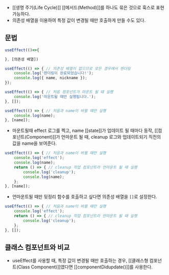 - [[생명 주기(Life Cycle)]] [[메서드(Method)]]를 하나도 묶은 것으로 훅스로 표현 가능하다.
- 의존성 배열을 이용하여 특정 값이 변경될 때만 호출하게 만들 수도 있다.
## 문법

```jsx
useEffect(()=>{

}, [의존성 배열])
```


```jsx
useEffect(() => { // 의존성 배열이 없으므로 모든 경우에서 렌더링
	console.log('렌더링이 완료되었습니다!');
	console.log({ name, nickname });
});
```


```jsx
useEffect(() => { // 처음 컴포넌트가 마운트 될 때 실행
	console.log('마운트될 때만 실행됩니다.');
}, []);
```


```jsx
useEffect(() => { // 처음과 name이 바뀔 때만 실행
	console.log(name);
}, [name]);
```

- 마운트될때 effect 로그를 찍고, name [[state]]가 업데이트 될 때마다 동작, [[컴포넌트(Component)]]가 언마운트 될 때, cleanup 로그와 업데이트되기 직전의 값을 name을 보여준다.

```jsx
useEffect(() => { // 처음과 name이 바뀔 때만 실행
	console.log('effect');
	console.log(name);
	return () => { // cleanup 작업 컴포넌트라 언마운트 될 때 실행
		console.log('cleanup');
		console.log(name);
	};
}, [name]);
```

- 언마운트될 때만 뒷정리 함수를 호출하고 싶다면 의존성 배열을 `[]`로 설정한다.

```jsx
useEffect(() => { // 처음과 name이 바뀔 때만 실행
	console.log('effect');
	return () => { // cleanup 작업 컴포넌트라 언마운트 될 때 실행
		console.log('cleanup');
	};
}, []);
```

## 클래스 컴포넌트와 비교

- useEffect를 사용할 때, 특정 값이 변경될 때만 호출하는 경우, [[클래스형 컴포넌트(Class Component)]]였다면 [[componentDidupdate()]]를 사용한다.
